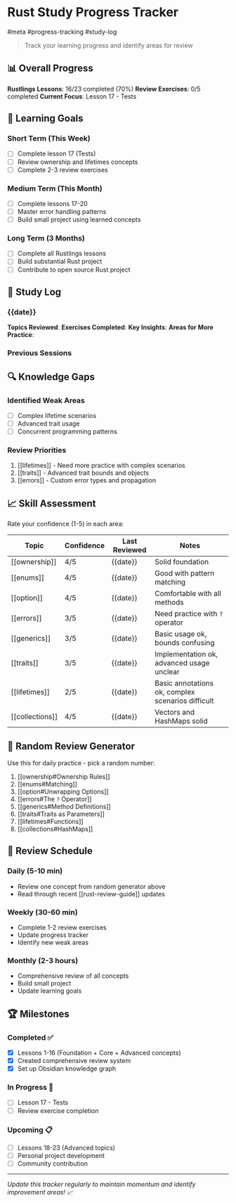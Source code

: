 # Rust Study Progress Tracker

#meta #progress-tracking #study-log

> Track your learning progress and identify areas for review

## 📊 Overall Progress

**Rustlings Lessons**: 16/23 completed (70%)
**Review Exercises**: 0/5 completed
**Current Focus**: Lesson 17 - Tests

## 🎯 Learning Goals

### Short Term (This Week)
- [ ] Complete lesson 17 (Tests)
- [ ] Review ownership and lifetimes concepts
- [ ] Complete 2-3 review exercises

### Medium Term (This Month)
- [ ] Complete lessons 17-20
- [ ] Master error handling patterns
- [ ] Build small project using learned concepts

### Long Term (3 Months)
- [ ] Complete all Rustlings lessons
- [ ] Build substantial Rust project
- [ ] Contribute to open source Rust project

## 📝 Study Log

### {{date}}
**Topics Reviewed**:
**Exercises Completed**:
**Key Insights**:
**Areas for More Practice**:

### Previous Sessions
<!-- Add entries for each study session -->

## 🔍 Knowledge Gaps

### Identified Weak Areas
- [ ] Complex lifetime scenarios
- [ ] Advanced trait usage
- [ ] Concurrent programming patterns

### Review Priorities
1. [[lifetimes]] - Need more practice with complex scenarios
2. [[traits]] - Advanced trait bounds and objects
3. [[errors]] - Custom error types and propagation

## 📈 Skill Assessment

Rate your confidence (1-5) in each area:

| Topic | Confidence | Last Reviewed | Notes |
|-------|-----------|---------------|--------|
| [[ownership]] | 4/5 | {{date}} | Solid foundation |
| [[enums]] | 4/5 | {{date}} | Good with pattern matching |
| [[option]] | 4/5 | {{date}} | Comfortable with all methods |
| [[errors]] | 3/5 | {{date}} | Need practice with `?` operator |
| [[generics]] | 3/5 | {{date}} | Basic usage ok, bounds confusing |
| [[traits]] | 3/5 | {{date}} | Implementation ok, advanced usage unclear |
| [[lifetimes]] | 2/5 | {{date}} | Basic annotations ok, complex scenarios difficult |
| [[collections]] | 4/5 | {{date}} | Vectors and HashMaps solid |

## 🎲 Random Review Generator

Use this for daily practice - pick a random number:

1. [[ownership#Ownership Rules]]
2. [[enums#Matching]]
3. [[option#Unwrapping Options]]
4. [[errors#The `?` Operator]]
5. [[generics#Method Definitions]]
6. [[traits#Traits as Parameters]]
7. [[lifetimes#Functions]]
8. [[collections#HashMaps]]

## 📅 Review Schedule

### Daily (5-10 min)
- Review one concept from random generator above
- Read through recent [[rust-review-guide]] updates

### Weekly (30-60 min)
- Complete 1-2 review exercises
- Update progress tracker
- Identify new weak areas

### Monthly (2-3 hours)
- Comprehensive review of all concepts
- Build small project
- Update learning goals

## 🏆 Milestones

### Completed ✅
- [x] Lessons 1-16 (Foundation + Core + Advanced concepts)
- [x] Created comprehensive review system
- [x] Set up Obsidian knowledge graph

### In Progress 🔄
- [ ] Lesson 17 - Tests
- [ ] Review exercise completion

### Upcoming 📋
- [ ] Lessons 18-23 (Advanced topics)
- [ ] Personal project development
- [ ] Community contribution

---

*Update this tracker regularly to maintain momentum and identify improvement areas! 📈*
